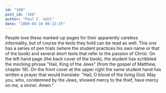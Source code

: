 ```yaml
---
id: "108"
post_id: "166"
author: "Paul F. Gehl"
date: "2009-04-10 09:13:35"
---
```

People love these marked-up pages for their apparently careless informality, but of course the texts they hold can be read as well. This one has a series of pen trials (where the student practices his own name or that of the book) and several short texts that refer to the passion of Christ. On the left hand page (the back cover of the book), the student has scribbled the mocking phrase "Hail, King of the Jews" (from the gospel of Matthew, chapter 19). On the front cover at the upper right the same student hand has written a prayer that would translate: "Hail, O blood of the living God. May you, who, condemned by the Jews, showed mercy to the thief, have mercy on me, a sinner. Amen."
